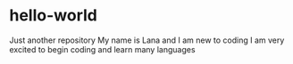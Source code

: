 # hello-world
Just another repository
My name is Lana and I am new to coding
I am very excited to begin coding and learn many languages

